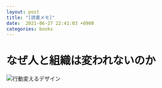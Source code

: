 ```yaml
---
layout: post
title: "[読書メモ]"
date:  2021-06-27 22:41:03 +0900
categories: books
---
```


# なぜ人と組織は変われないのか
![行動変えるデザイン](https://user-images.githubusercontent.com/32898418/118395163-d080b900-b683-11eb-876a-ea4c861222d6.png)
